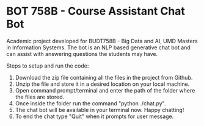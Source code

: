 # BOT 758B - Course Assistant Chat Bot
Academic project developed for BUDT758B - Big Data and AI, UMD Masters in Information Systems.
The bot is an NLP based generative chat bot and can assist with answering questions the students may have.

Steps to setup and run the code:
1. Download the zip file containing all the files in the project from Github.
2. Unzip the file and store it in a desired location on your local machine.
3. Open command prompt/terminal and enter the path of the folder where the files are stored.
4. Once inside the folder run the command "python ./chat.py".
5. The chat bot will be available in your terminal now. Happy chatting!
6. To end the chat type "Quit" when it prompts for user message.
